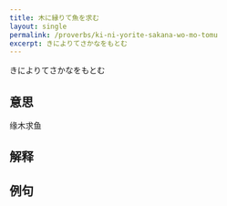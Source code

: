 ```yaml
---
title: 木に縁りて魚を求む
layout: single
permalink: /proverbs/ki-ni-yorite-sakana-wo-mo-tomu
excerpt: きによりてさかなをもとむ
---
```


きによりてさかなをもとむ

## 意思

缘木求鱼

## 解释

## 例句


